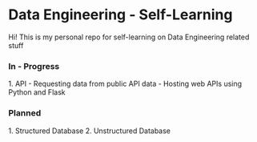 # Data Engineering - Self-Learning


Hi! This is my personal repo for self-learning on Data Engineering related stuff

<H3> In - Progress </H3>
1. API 
- Requesting data from public API data
- Hosting web APIs using Python and Flask

<H3> Planned </H3>
1. Structured Database
2. Unstructured Database
